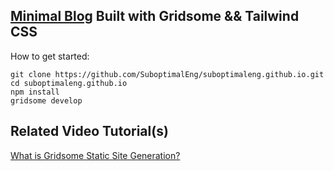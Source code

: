 ## [Minimal Blog](https://suboptimaleng.github.io) Built with Gridsome && Tailwind CSS

How to get started:
```
git clone https://github.com/SuboptimalEng/suboptimaleng.github.io.git
cd suboptimaleng.github.io
npm install
gridsome develop
```

## Related Video Tutorial(s)

[What is Gridsome Static Site Generation?](https://www.youtube.com/watch?v=WPRLSdGaBfI)
